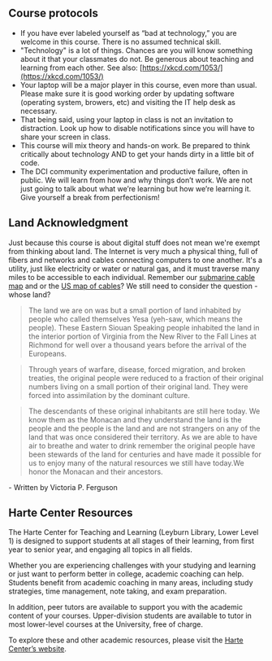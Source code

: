 ## Course protocols

* If you have ever labeled yourself as “bad at technology,” you are welcome in this course. There is no assumed technical skill. 
* "Technology" is a lot of things. Chances are you will know something about it that your classmates do not. Be generous about teaching and learning from each other. See also: [https://xkcd.com/1053/](https://xkcd.com/1053/)
* Your laptop will be a major player in this course, even more than usual. Please make sure it is good working order by updating software \(operating system, browers, etc\) and visiting the IT help desk as necessary. 
* That being said, using your laptop in class is not an invitation to distraction. Look up how to disable notifications since you will have to share your screen in class.
* This course will mix theory and hands-on work. Be prepared to think critically about technology AND to get your hands dirty in a little bit of code.
* The DCI community experimentation and productive failure, often in public. We will learn from how and why things don’t work. We are not just going to talk about what we’re learning but how we’re learning it. Give yourself a break from perfectionism!

## Land Acknowledgment

Just because this course is about digital stuff does not mean we're exempt from thinking about land. The Internet is very much a physical thing, full of fibers and networks and cables connecting computers to one another. It's a utility, just like electricity or water or natural gas, and it must traverse many miles to be accessible to each individual. Remember our [submarine cable map](https://www.submarinecablemap.com/) and or the [US map of cables](https://www.infrapedia.com/app)? We still need to consider the question - whose land? 

> The land we are on was but a small portion of land inhabited by people who called themselves Yesa (yeh-saw, which means the people). These Eastern Siouan Speaking people inhabited the land in the interior portion of Virginia from the New River to the Fall Lines at Richmond for well over a thousand years before the arrival of the Europeans.

> Through years of warfare, disease, forced migration, and broken treaties, the original people were reduced to a fraction of their original numbers living on a small portion of their original land. They were forced into assimilation by the dominant culture.

> The descendants of these original inhabitants are still here today. We know them as the Monacan and they understand the land is the people and the people is the land and are not strangers on any of the land that was once considered their territory. As we are able to have air to breathe and water to drink remember the original people have been stewards of the land for centuries and have made it possible for us to enjoy many of the natural resources we still have today.We honor the Monacan and their ancestors. 

\- Written by Victoria P. Ferguson

## Harte Center Resources

The Harte Center for Teaching and Learning (Leyburn Library, Lower Level 1) is designed to support students at all stages of their learning, from first year to senior year, and engaging all topics in all fields. 

Whether you are experiencing challenges with your studying and learning or just want to perform better in college, academic coaching can help. Students benefit from academic coaching in many areas, including study strategies, time management, note taking, and exam preparation.
 
In addition, peer tutors are available to support you with the academic content of your courses. Upper-division students are available to tutor in most lower-level courses at the University, free of charge.
 
To explore these and other academic resources, please visit the [Harte Center’s website](hartectl.wlu.edu/).